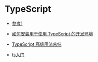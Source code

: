 # TypeScript 

- [参考1](https://mp.weixin.qq.com/s/jEMsn42XbaowjdO1HjMoOQ)

- [如何安装用于使用 TypeScript 的开发环境](https://mp.weixin.qq.com/s/QyxHDCVaCbSUkRSKLRZXWQ)

- [TypeScript 高级用法总结](https://mp.weixin.qq.com/s/VeepNN2518QASUmYoBWDqw)

- [ts入门](https://mp.weixin.qq.com/s/pQNCLOZWsqXi6NScyWhdEg)